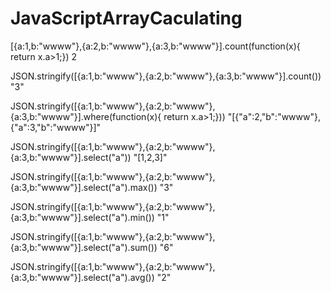 # JavaScriptArrayCaculating


[{a:1,b:"wwww"},{a:2,b:"wwww"},{a:3,b:"wwww"}].count(function(x){ return x.a>1;})
2

JSON.stringify([{a:1,b:"wwww"},{a:2,b:"wwww"},{a:3,b:"wwww"}].count())
"3"

JSON.stringify([{a:1,b:"wwww"},{a:2,b:"wwww"},{a:3,b:"wwww"}].where(function(x){ return x.a>1;}))
"[{"a":2,"b":"wwww"},{"a":3,"b":"wwww"}]"


JSON.stringify([{a:1,b:"wwww"},{a:2,b:"wwww"},{a:3,b:"wwww"}].select("a"))
"[1,2,3]"

JSON.stringify([{a:1,b:"wwww"},{a:2,b:"wwww"},{a:3,b:"wwww"}].select("a").max())
"3"

JSON.stringify([{a:1,b:"wwww"},{a:2,b:"wwww"},{a:3,b:"wwww"}].select("a").min())
"1"

JSON.stringify([{a:1,b:"wwww"},{a:2,b:"wwww"},{a:3,b:"wwww"}].select("a").sum())
"6"

JSON.stringify([{a:1,b:"wwww"},{a:2,b:"wwww"},{a:3,b:"wwww"}].select("a").avg())
"2"
